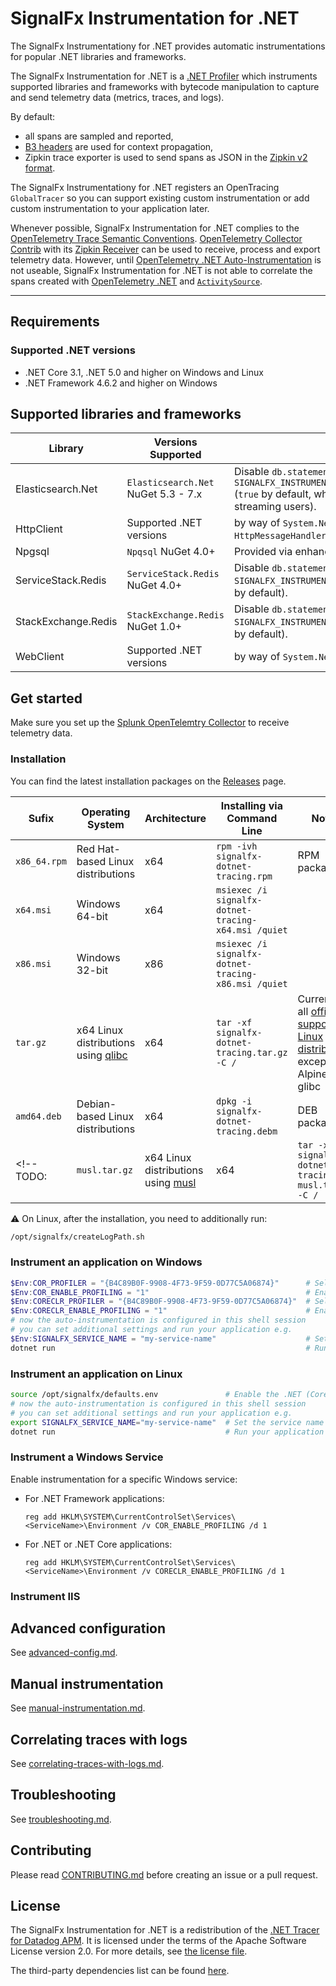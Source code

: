 # SignalFx Instrumentation for .NET

The SignalFx Instrumentationy for .NET provides automatic instrumentations
for popular .NET libraries and frameworks.

The SignalFx Instrumentation for .NET is a [.NET Profiler](https://docs.microsoft.com/en-us/dotnet/framework/unmanaged-api/profiling/profiling-overview)
which instruments supported libraries and frameworks with bytecode manipulation
to capture and send telemetry data (metrics, traces, and logs).

By default:

- all spans are sampled and reported,
- [B3 headers](https://github.com/openzipkin/b3-propagation) are used for context
  propagation,
- Zipkin trace exporter is used to send spans as JSON in the [Zipkin v2 format](https://zipkin.io/zipkin-api/#/default/post_spans).

The SignalFx Instrumentationy for .NET registers an OpenTracing `GlobalTracer`
so you can support existing custom instrumentation or add custom
instrumentation to your application later.

Whenever possible, SignalFx Instrumentation for .NET complies
to the [OpenTelemetry Trace Semantic Conventions](https://github.com/open-telemetry/opentelemetry-specification/tree/main/specification/trace/semantic_conventions).
[OpenTelemetry Collector Contrib](https://github.com/open-telemetry/opentelemetry-collector-contrib)
with its [Zipkin Receiver](https://github.com/open-telemetry/opentelemetry-collector-contrib/tree/main/receiver/zipkinreceiver)
can be used to receive, process and export telemetry data.
However, until [OpenTelemetry .NET Auto-Instrumentation](https://github.com/open-telemetry/opentelemetry-dotnet-instrumentation)
is not useable, SignalFx Instrumentation for .NET is not able
to correlate the spans created with [OpenTelemetry .NET](https://github.com/open-telemetry/opentelemetry-dotnet)
and [`ActivitySource`](https://docs.microsoft.com/en-us/dotnet/core/diagnostics/distributed-tracing-instrumentation-walkthroughs).

---

## Requirements

### Supported .NET versions

- .NET Core 3.1, .NET 5.0 and higher on Windows and Linux
- .NET Framework 4.6.2 and higher on Windows

## Supported libraries and frameworks

| Library | Versions Supported | Notes |
| ---     | ---                | ---   |
| Elasticsearch.Net | `Elasticsearch.Net` NuGet 5.3 - 7.x | Disable `db.statement` tagging with `SIGNALFX_INSTRUMENTATION_ELASTICSEARCH_TAG_QUERIES=false` (`true` by default, which may introduce overhead for direct streaming users). |
| HttpClient | Supported .NET versions | by way of `System.Net.Http.HttpClientHandler` and `HttpMessageHandler` instrumentations |
| Npgsql | `Npqsql` NuGet 4.0+ | Provided via enhanced ADO.NET instrumentation |
| ServiceStack.Redis | `ServiceStack.Redis` NuGet 4.0+ | Disable `db.statement` tagging with `SIGNALFX_INSTRUMENTATION_REDIS_TAG_COMMANDS=false` (`true` by default). |
| StackExchange.Redis | `StackExchange.Redis` NuGet 1.0+ | Disable `db.statement` tagging with `SIGNALFX_INSTRUMENTATION_REDIS_TAG_COMMANDS=false` (`true` by default). |
| WebClient | Supported .NET versions | by way of `System.Net.WebRequest` instrumentation |

## Get started

Make sure you set up the [Splunk OpenTelemtry Collector](https://github.com/signalfx/splunk-otel-collector)
to receive telemetry data.

### Installation

You can find the latest installation packages on the
[Releases](https://github.com/signalfx/signalfx-dotnet-tracing/releases/latest)
page.

| Sufix         | Operating System    | Architecture | Installing via Command Line | Notes |
| ---           | ---                 | ---          | ---          | ---   |
| `x86_64.rpm`  | Red Hat-based Linux distributions | x64 | `rpm -ivh signalfx-dotnet-tracing.rpm` | RPM package |
| `x64.msi`     | Windows 64-bit | x64 |  `msiexec /i signalfx-dotnet-tracing-x64.msi /quiet` | |
| `x86.msi`     | Windows 32-bit | x86 | `msiexec /i signalfx-dotnet-tracing-x86.msi /quiet` | |
| `tar.gz` | x64 Linux distributions using [qlibc](https://wiki.musl-libc.org/projects-using-musl.html) | x64 | `tar -xf signalfx-dotnet-tracing.tar.gz -C /` | Currently, all [officially supported Linux distribtions](https://docs.microsoft.com/dotnet/core/install/linux) except Alpine use glibc |
| `amd64.deb`   | Debian-based Linux distributions | x64 | `dpkg -i signalfx-dotnet-tracing.debm` | DEB package |
<!-- TODO: | `musl.tar.gz` | x64 Linux distributions using [musl](https://wiki.musl-libc.org/projects-using-musl.html) | x64 | `tar -xf signalfx-dotnet-tracing-musl.tar.gz -C /` | Alpine Linux uses musl | -->

:warning: On Linux, after the installation, you need to additionally run:

```bash
/opt/signalfx/createLogPath.sh
```

### Instrument an application on Windows

```powershell
$Env:COR_PROFILER = "{B4C89B0F-9908-4F73-9F59-0D77C5A06874}"      # Select the .NET Framework Profiler
$Env:COR_ENABLE_PROFILING = "1"                                   # Enable the .NET Framework Profiler
$Env:CORECLR_PROFILER = "{B4C89B0F-9908-4F73-9F59-0D77C5A06874}"  # Select the .NET (Core) Profiler
$Env:CORECLR_ENABLE_PROFILING = "1"                               # Enable the .NET (Core) Profiler
# now the auto-instrumentation is configured in this shell session
# you can set additional settings and run your application e.g.
$Env:SIGNALFX_SERVICE_NAME = "my-service-name"                    # Set the service name
dotnet run                                                        # Run your application                                                     
```

### Instrument an application on Linux

```bash
source /opt/signalfx/defaults.env               # Enable the .NET (Core) Profiler
# now the auto-instrumentation is configured in this shell session
# you can set additional settings and run your application e.g.
export SIGNALFX_SERVICE_NAME="my-service-name"  # Set the service name
dotnet run                                      # Run your application 
```

### Instrument a Windows Service

<!-- TODO:

Update this section to use a PowerShell script that sets all of the following env vars:
COR_PROFILER={B4C89B0F-9908-4F73-9F59-0D77C5A06874}
COR_ENABLE_PROFILING=1
CORECLR_PROFILER={B4C89B0F-9908-4F73-9F59-0D77C5A06874}
CORECLR_ENABLE_PROFILING=1
-->

Enable instrumentation for a specific Windows service:

- For .NET Framework applications:

   ```batch
   reg add HKLM\SYSTEM\CurrentControlSet\Services\<ServiceName>\Environment /v COR_ENABLE_PROFILING /d 1
   ```

- For .NET or .NET Core applications:

   ```batch
   reg add HKLM\SYSTEM\CurrentControlSet\Services\<ServiceName>\Environment /v CORECLR_ENABLE_PROFILING /d 1
   ```

### Instrument IIS

<!-- TODO -->

## Advanced configuration

See [advanced-config.md](advanced-config.md).

## Manual instrumentation

See [manual-instrumentation.md](manual-instrumentation.md).

## Correlating traces with logs

See [correlating-traces-with-logs.md](correlating-traces-with-logs.md).

## Troubleshooting

See [troubleshooting.md](troubleshooting.md).

## Contributing

Please read [CONTRIBUTING.md](CONTRIBUTING.md) before creating an issue or
a pull request.

## License

The SignalFx Instrumentation for .NET is a redistribution of the
[.NET Tracer for Datadog APM](https://github.com/DataDog/dd-trace-dotnet).
It is licensed under the terms of the Apache Software License version 2.0.
For more details, see [the license file](../LICENSE).

The third-party dependencies list can be found [here](../LICENSE-3rdparty.csv).
